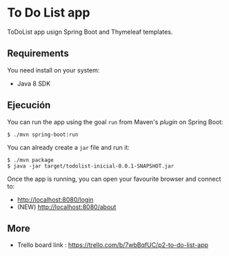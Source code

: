 # To Do List app

ToDoList app usign Spring Boot and Thymeleaf templates.

## Requirements

You need install on your system:

- Java 8 SDK

## Ejecución

You can run the app using the goal `run` from Maven's _plugin_ 
on Spring Boot:

```
$ ./mvn spring-boot:run 
```   

You can already create a `jar` file and run it:

```
$ ./mvn package
$ java -jar target/todolist-inicial-0.0.1-SNAPSHOT.jar 
```

Once the app is running, you can open your favourite browser and connect to:

- [http://localhost:8080/login](http://localhost:8080/login)
- (NEW) [http://localhost:8080/about](http://localhost:8080/about)

## More

- Trello board link : https://trello.com/b/7wbBqfUC/p2-to-do-list-app 